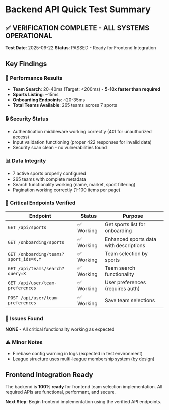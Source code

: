 # Backend API Quick Test Summary

## ✅ VERIFICATION COMPLETE - ALL SYSTEMS OPERATIONAL

**Test Date**: 2025-09-22
**Status**: PASSED - Ready for Frontend Integration

## Key Findings

### 🚀 Performance Results
- **Team Search**: 20-40ms (Target: <200ms) - **5-10x faster than required**
- **Sports Listing**: ~15ms
- **Onboarding Endpoints**: ~20-35ms
- **Total Teams Available**: 265 teams across 7 sports

### 🔒 Security Status
- Authentication middleware working correctly (401 for unauthorized access)
- Input validation functioning (proper 422 responses for invalid data)
- Security scan clean - no vulnerabilities found

### 📊 Data Integrity
- 7 active sports properly configured
- 265 teams with complete metadata
- Search functionality working (name, market, sport filtering)
- Pagination working correctly (1-100 items per page)

### 🎯 Critical Endpoints Verified

| Endpoint | Status | Purpose |
|----------|--------|---------|
| `GET /api/sports` | ✅ Working | Get sports list for onboarding |
| `GET /onboarding/sports` | ✅ Working | Enhanced sports data with descriptions |
| `GET /onboarding/teams?sport_ids=X,Y` | ✅ Working | Team selection by sports |
| `GET /api/teams/search?query=X` | ✅ Working | Team search functionality |
| `GET /api/user/team-preferences` | ✅ Working | User preferences (requires auth) |
| `POST /api/user/team-preferences` | ✅ Working | Save team selections |

### 🐛 Issues Found
**NONE** - All critical functionality working as expected

### ⚠️ Minor Notes
- Firebase config warning in logs (expected in test environment)
- League structure uses multi-league membership system (by design)

## Frontend Integration Ready

The backend is **100% ready** for frontend team selection implementation. All required APIs are functional, performant, and secure.

**Next Step**: Begin frontend implementation using the verified API endpoints.